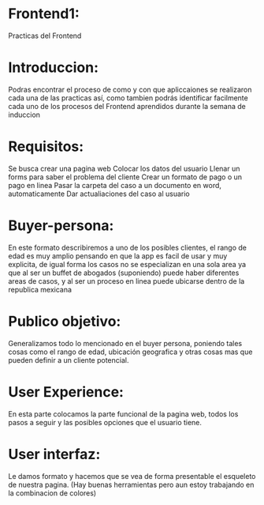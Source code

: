# Frontend1:
Practicas del Frontend 
# Introduccion:
Podras encontrar el proceso de como y con que apliccaiones se realizaron cada una de las practicas 
así, como tambien podrás identificar facilmente cada uno de los procesos del Frontend aprendidos durante
la semana de induccion 

# Requisitos:
Se busca crear una pagina web 
Colocar los datos del usuario 
Llenar un forms para saber el problema del cliente
Crear un formato de pago o un pago en linea
Pasar la carpeta del caso a un documento en word, automaticamente
Dar actualiaciones del caso al usuario

# Buyer-persona:
En este formato describiremos a uno de los posibles clientes, el rango de edad es muy amplio 
pensando en que la app es facil de usar y muy explicita, de igual forma los casos no se 
especializan en una sola area ya que al ser un buffet de abogados (suponiendo) puede haber 
diferentes areas de casos, y al ser un proceso en linea puede ubicarse dentro de la republica mexicana

# Publico objetivo:
Generalizamos todo lo mencionado en el buyer persona, poniendo tales cosas como el rango de edad, 
ubicación geografica y otras cosas mas que pueden definir a un cliente potencial. 

# User Experience:
En esta parte colocamos la parte funcional de la pagina web, todos los pasos a seguir y las posibles
opciones que el usuario tiene.

# User interfaz:
Le damos formato y hacemos que se vea de forma presentable el esqueleto de nuestra pagina. (Hay buenas herramientas
pero aun estoy trabajando en la combinacion de colores) 
